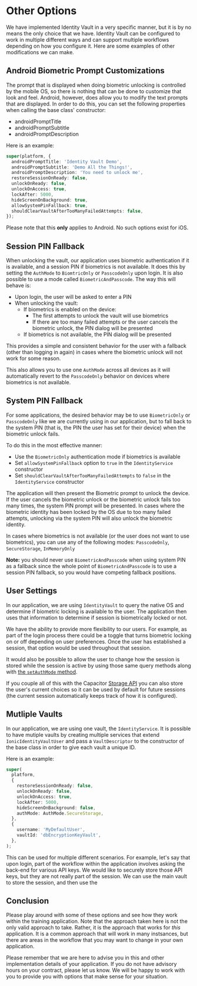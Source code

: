 # Other Options

We have implemented Identity Vault in a very specific manner, but it is by no means the only choice that we have. Identity Vault can be configured to work in multiple different ways and can support multiple workflows depending on how you configure it. Here are some examples of other modifications we can make.

## Android Biometric Prompt Customizations

The prompt that is displayed when doing biometric unlocking is controlled by the mobile OS, so there is nothing that can be done to customize that look and feel. Android, however, does allow you to modify the text prompts that are displayed. In order to do this, you can set the following properties when calling the base class' constructor:

- androidPromptTitle
- androidPromptSubtitle
- androidPromptDescription

Here is an example:

```typescript
super(platform, {
  androidPromptTitle: 'Identity Vault Demo',
  androidPromptSubtitle: 'Demo All the Things!',
  androidPromptDescription: 'You need to unlock me',
  restoreSessionOnReady: false,
  unlockOnReady: false,
  unlockOnAccess: true,
  lockAfter: 5000,
  hideScreenOnBackground: true,
  allowSystemPinFallback: true,
  shouldClearVaultAfterTooManyFailedAttempts: false,
});
```

Please note that this **only** applies to Android. No such options exist for iOS.

## Session PIN Fallback

When unlocking the vault, our application uses biometric authentication if it is available, and a session PIN if biometrics is not available. It does this by setting the `AuthMode` to `BiomtricOnly` or `PasscodeOnly` upon login. It is also possible to use a mode called `BiometricAndPasscode`. The way this will behave is:

- Upon login, the user will be asked to enter a PIN
- When unlocking the vault:
  - If biometrics is enabled on the device:
    - The first attempts to unlock the vault will use biometrics
    - If there are too many failed attempts or the user cancels the biometric unlock, the PIN dialog will be presented
  - If biometrics is not available, the PIN dialog will be presented

This provides a simple and consistent behavior for the user with a fallback (other than logging in again) in cases where the biometric unlock will not work for some reason.

This also allows you to use one `AuthMode` across all devices as it will automatically revert to the `PasscodeOnly` behavior on devices where biometrics is not available.

## System PIN Fallback

For some applications, the desired behavior may be to use `BiometricOnly` or `PasscodeOnly` like we are currently using in our application, but to fall back to the system PIN (that is, the PIN the user has set for their device) when the biometric unlock fails.

To do this in the most effective manner:

- Use the `BiometricOnly` authentication mode if biometrics is available
- Set `allowSystemPinFallback` option to `true` in the `IdentityService` constructor
- Set `shouldClearVaultAfterTooManyFailedAttempts` to `false` in the `IdentityService` constructor

The application will then present the Biometric prompt to unlock the device. If the user cancels the biometric unlock or the biometric unlock fails too many times, the system PIN prompt will be presented. In cases where the biometric identity has been locked by the OS due to too many failed attempts, unlocking via the system PIN will also unlock the biometric identity.

In cases where biometrics is not available (or the user does not want to use biometrics), you can use any of the following modes: `PasscodeOnly`, `SecureStorage`, `InMemoryOnly`

**Note:** you should never use `BiometricAndPasscode` when using system PIN as a fallback since the whole point of `BiometricAndPasscode` is to use a session PIN fallback, so you would have competing fallback positions.

## User Settings

In our application, we are using `IdentityVault` to query the native OS and determine if biometric locking is available to the user. The application then uses that information to determine if session is biometrically locked or not.

We have the ability to provide more flexibility to our users. For example, as part of the login process there could be a toggle that turns biometric locking on or off depending on user preferences. Once the user has established a session, that option would be used throughout that session.

It would also be possible to allow the user to change how the session is stored while the session is active by using those same query methods along with [the `setAuthMode` method](https://ionicframework.com/docs/enterprise/identity-vault#setauthmode).

If you couple all of this with the Capacitor [Storage API](https://capacitorjs.com/docs/apis/storage) you can also store the user's current choices so it can be used by default for future sessions (the current session automatically keeps track of how it is configured).

## Mutliple Vaults

In our application, we are using one vault, the `IdentityService`. It is possible to have mutiple vaults by creating multiple services that extend `IonicIdentityVaultUser` and pass a `VaultDescriptor` to the constructor of the base class in order to give each vault a unique ID.

Here is an example:

```typescript
super(
  platform,
  {
    restoreSessionOnReady: false,
    unlockOnReady: false,
    unlockOnAccess: true,
    lockAfter: 5000,
    hideScreenOnBackground: false,
    authMode: AuthMode.SecureStorage,
  },
  {
    username: 'MyDefaultUser',
    vaultId: 'dbEncryptionKeyVault',
  },
);
```

This can be used for multiple different scenarios. For example, let's say that upon login, part of the workflow within the application involves asking the back-end for various API keys. We would like to securely store those API keys, but they are not really part of the session. We can use the main vault to store the session, and then use the

## Conclusion

Please play around with some of these options and see how they work within the training application. Note that the approach taken here is not the only valid approach to take. Rather, it is the approach that works for _this_ application. It is a common approach that will work in many instsances, but there are areas in the workflow that you may want to change in your own application.

Please remember that we are here to advise you in this and other implementation details of your application. If you do not have advisory hours on your contract, please let us know. We will be happy to work with you to provide you with options that make sense for your situation.
